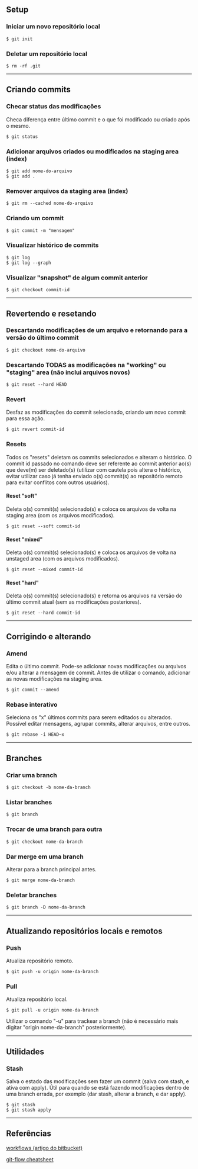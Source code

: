 ## Setup

### Iniciar um novo repositório local
```
$ git init
```

### Deletar um repositório local
```
$ rm -rf .git
```

***

## Criando commits

### Checar status das modificações
Checa diferença entre último commit e o que foi modificado ou criado após o mesmo.
```
$ git status
```

### Adicionar arquivos criados ou modificados na staging area (index)
```
$ git add nome-do-arquivo
$ git add .
```

### Remover arquivos da staging area (index)
```
$ git rm --cached nome-do-arquivo
```

### Criando um commit
```
$ git commit -m "mensagem"
```

### Visualizar histórico de commits
```
$ git log
$ git log --graph
```

### Visualizar "snapshot" de algum commit anterior
```
$ git checkout commit-id
```
<!-- Visualiza um log mais completo com todas as ações realizadas. Permite recuperar coisas depois de um reset --hard.
```
$ git reflog
``` -->

***

## Revertendo e resetando

### Descartando modificações de um arquivo e retornando para a versão do último commit
```
$ git checkout nome-do-arquivo
```

### Descartando TODAS as modificações na "working" ou "staging" area (não inclui arquivos novos)
```
$ git reset --hard HEAD
```

### Revert
Desfaz as modificações do commit selecionado, criando um novo commit para essa ação.
```
$ git revert commit-id
```

### Resets
Todos os "resets" deletam os commits selecionados e alteram o histórico. O commit id passado no comando deve ser referente ao commit anterior ao(s) que deve(m) ser deletado(s) (utilizar com cautela pois altera o histórico, evitar utilizar caso já tenha enviado o(s) commit(s) ao repositório remoto para evitar conflitos com outros usuários).

#### Reset "soft"
Deleta o(s) commit(s) selecionado(s) e coloca os arquivos de volta na staging area (com os arquivos modificados).
```
$ git reset --soft commit-id
```

#### Reset "mixed"
Deleta o(s) commit(s) selecionado(s) e coloca os arquivos de volta na unstaged area (com os arquivos modificados).
```
$ git reset --mixed commit-id
```

#### Reset "hard"
Deleta o(s) commit(s) selecionado(s) e retorna os arquivos na versão do último commit atual (sem as modificações posteriores).
```
$ git reset --hard commit-id
```

***

## Corrigindo e alterando

### Amend
Edita o último commit. Pode-se adicionar novas modificações ou arquivos e/ou alterar a mensagem de commit. Antes de utilizar o comando, adicionar as novas modificações na staging area.
```
$ git commit --amend
```

### Rebase interativo
Seleciona os "x" últimos commits para serem editados ou alterados. Possível editar mensagens, agrupar commits, alterar arquivos, entre outros.
```
$ git rebase -i HEAD~x
```

<!-- ### Fixup
Faz uma correção do commit selecionado, criando um novo commit com o prefixo “fixup!” adicionando as novas modificações. Interessante para se usar combinado com o comando “git rebase -i --autosquash” posteriormente para fazer um rebase dos commits com fixup.
```
$ git commit --fixup commit-id
``` -->

***

## Branches

### Criar uma branch
```
$ git checkout -b nome-da-branch
```

### Listar branches
```
$ git branch
```

### Trocar de uma branch para outra
```
$ git checkout nome-da-branch
```

### Dar merge em uma branch
Alterar para a branch principal antes.
```
$ git merge nome-da-branch
```

### Deletar branches
```
$ git branch -D nome-da-branch
```

***

## Atualizando repositórios locais e remotos

### Push
Atualiza repositório remoto.
```
$ git push -u origin nome-da-branch
```

### Pull
Atualiza repositório local.
```
$ git pull -u origin nome-da-branch
```

Utilizar o comando "-u" para trackear a branch (não é necessário mais digitar "origin nome-da-branch" posteriormente).

***

## Utilidades

### Stash
Salva o estado das modificações sem fazer um commit (salva com stash, e ativa com apply). Útil para quando se está fazendo modificações dentro de uma branch errada, por exemplo (dar stash, alterar a branch, e dar apply).
```
$ git stash
$ git stash apply
```

***

## Referências

[workflows (artigo do bitbucket)](https://www.atlassian.com/git/tutorials/comparing-workflows)

[git-flow cheatsheet](http://danielkummer.github.io/git-flow-cheatsheet/index.pt_BR.html)
